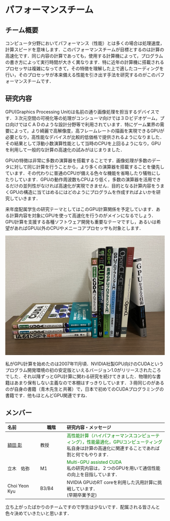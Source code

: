 パフォーマンスチーム
========

チーム概要
----------
コンピュータ分野においてパフォーマンス（性能）とは多くの場合は処理速度，計算スピードを意味します．このパフォーマンスチームが目標とするのは計算の高速化です．同じ内容の計算であっても，使用する計算機によって，プログラムの書き方によって実行時間が大きく異なります．特に近年の計算機に搭載されるプロセッサは複雑になってきて，その特徴を理解した上で適したコーディングを行い，そのプロセッサが本来備える性能を引き出す手法を研究するのがこのパフォーマンスチームです．



研究内容
--------
GPU(Graphics Processing Unit)は名前の通り画像処理を担当するデバイスです．３次元空間の可視化等の処理がコンシューマ向けでは３Ｄビデオゲーム，プロ向けではＣＡＤのような設計分野等で利用されています．特にゲーム業界の需要によって，より綺麗で高解像度，高フレームレートの描画を実現できるGPUが必要となり，高性能なデバイスが比較的低価格で提供されるようになりました．その結果として浮動小数演算性能として当時のCPUを上回るようになり，GPUを利用して一般的な計算の高速化の試みがはじまりました．

GPUの特徴は非常に多数の演算器を搭載することです．画像処理が多数のデータに対して同じ計算を行うことから，より多くの演算器を搭載することを優先しています．その代わりに普通のCPUが備える色々な機能を省略したり犠牲にしたりしています．GPUの動作周波数もCPUより低く，多数の演算器を活用できるだけの並列性がなければ高速化が実現できません．目的となる計算内容をうまくGPUの構造に当てはめるにはどのようにプログラムを作成すればよいかを研究していきます．

来年度配属学生の研究テーマとしてはこのGPU計算関係を予定しています．ある計算内容を対象にGPUを使って高速化を行うのがメインになるでしょう．GPU計算を支援する各種ソフトウェア開発も重要なテーマですし，あるいは希望があればGPU以外のCPUやメニーコアプロセッサも対象とします．

<img src="./perfteam-bookshelf.png"></img>

私がGPU計算を始めたのは2007年11月頃．NVIDIA社製GPU向けのCUDAというプログラム開発環境の初の安定版といえるバージョン1.0がリリースされたころでした．それ以降ずっとGPU計算に関わる研究を続けてきました．物理的な書籍はあまり保有しない主義なので本棚はすっきりしています．３冊同じのがあるのが自身の書籍（青木先生と共著）で，日本で初めてのCUDAプログラミングの書籍です．他もほとんどGPU関連ですね．



メンバー
--------

| <span style="display: inline-block; width: 6em;">名前</span> | <span style="display: inline-block; width: 5em;">職階</span> | 研究内容・メッセージ |
|:-----|---|:-------------------------|
|[額田 彰](https://www.hpcs.cs.tsukuba.ac.jp/~nukada/index-j.html)|教授|<font color="green">高性能計算（ハイパフォーマンスコンピューティング），性能最適化，GPUコンピューティング</font><br>私自身は計算の高速化に関連することであれば割と何でもやります．|
|立木　佑弥|M1|<font color="green">Multi-GPU assisted CUDA</font><br>私の研究内容は，２つのGPUを用いて通信性能の向上を目指しています．|
|Choi Yeon Kyu|B3/B4|NVIDIA GPUのRT coreを利用した汎用計算に挑戦しています．<br>(早期卒業予定)|
立ち上がったばかりのチームですので学生は少ないです．配属される皆さんと色々決めていきたいと思います．


<!--
近年の研究成果について
----------------------
-->




